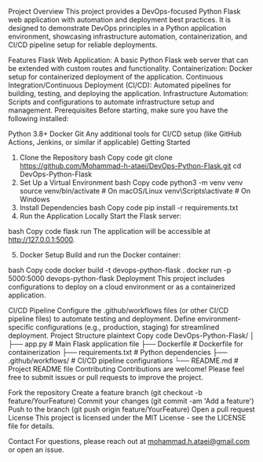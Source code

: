 Project Overview
This project provides a DevOps-focused Python Flask web application with automation and deployment best practices. It is designed to demonstrate DevOps principles in a Python application environment, showcasing infrastructure automation, containerization, and CI/CD pipeline setup for reliable deployments.

Features
Flask Web Application: A basic Python Flask web server that can be extended with custom routes and functionality.
Containerization: Docker setup for containerized deployment of the application.
Continuous Integration/Continuous Deployment (CI/CD): Automated pipelines for building, testing, and deploying the application.
Infrastructure Automation: Scripts and configurations to automate infrastructure setup and management.
Prerequisites
Before starting, make sure you have the following installed:

Python 3.8+
Docker
Git
Any additional tools for CI/CD setup (like GitHub Actions, Jenkins, or similar if applicable)
Getting Started
1. Clone the Repository
bash
Copy code
git clone https://github.com/Mohammad-h-ataei/DevOps-Python-Flask.git
cd DevOps-Python-Flask
2. Set Up a Virtual Environment
bash
Copy code
python3 -m venv venv
source venv/bin/activate  # On macOS/Linux
venv\Scripts\activate  # On Windows
3. Install Dependencies
bash
Copy code
pip install -r requirements.txt
4. Run the Application Locally
Start the Flask server:

bash
Copy code
flask run
The application will be accessible at http://127.0.0.1:5000.

5. Docker Setup
Build and run the Docker container:

bash
Copy code
docker build -t devops-python-flask .
docker run -p 5000:5000 devops-python-flask
Deployment
This project includes configurations to deploy on a cloud environment or as a containerized application.

CI/CD Pipeline
Configure the .github/workflows files (or other CI/CD pipeline files) to automate testing and deployment.
Define environment-specific configurations (e.g., production, staging) for streamlined deployment.
Project Structure
plaintext
Copy code
DevOps-Python-Flask/
│
├── app.py                # Main Flask application file
├── Dockerfile            # Dockerfile for containerization
├── requirements.txt      # Python dependencies
├── .github/workflows/    # CI/CD pipeline configurations
└── README.md             # Project README file
Contributing
Contributions are welcome! Please feel free to submit issues or pull requests to improve the project.

Fork the repository
Create a feature branch (git checkout -b feature/YourFeature)
Commit your changes (git commit -am 'Add a feature')
Push to the branch (git push origin feature/YourFeature)
Open a pull request
License
This project is licensed under the MIT License - see the LICENSE file for details.

Contact
For questions, please reach out at mohammad.h.ataei@gmail.com or open an issue.

